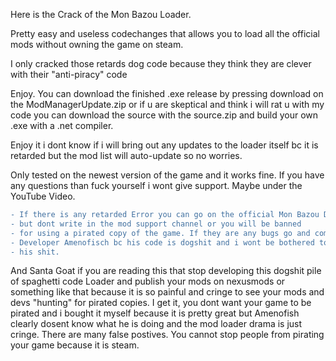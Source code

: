 Here is the Crack of the Mon Bazou Loader.

Pretty easy and useless codechanges that allows you to load all the official mods without owning the game on steam.

I only cracked those retards dog code because they think they are clever with their "anti-piracy" code

Enjoy. You can download the finished .exe release by pressing download on the ModManagerUpdate.zip or if u are skeptical and think i will rat u with my code
you can download the source with the source.zip and build your own .exe with a .net compiler.

Enjoy it i dont know if i will bring out any updates to the loader itself bc it is retarded but the mod list will auto-update so no worries.

Only tested on the newest version of the game and it works fine. If you have any questions than fuck yourself i wont give support. Maybe under the YouTube Video.

```diff
- If there is any retarded Error you can go on the official Mon Bazou Discord and look at the flowchart
- but dont write in the mod support channel or you will be banned
- for using a pirated copy of the game. If they are any bugs go and complain at their retarded
- Developer Amenofisch bc his code is dogshit and i wont be bothered to fix
- his shit.
```
And Santa Goat if you are reading this that stop developing this dogshit pile of spaghetti code Loader and publish your mods on nexusmods or something like that because it is so painful and cringe to see your mods and devs "hunting" for pirated copies. I get it, you dont want your game to be pirated and i bought it myself because it is pretty great but Amenofish clearly dosent know what he is doing and the mod loader drama is just cringe. There are many false postives. You cannot stop people from pirating your game because it is steam. 
